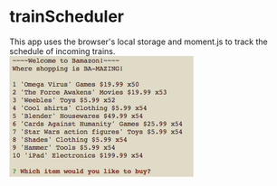 # trainScheduler
This app uses the browser's local storage and moment.js to track the schedule of incoming trains.
![Bamazon](https://github.com/seancapelle/bamazon/blob/master/bamazon.png)
